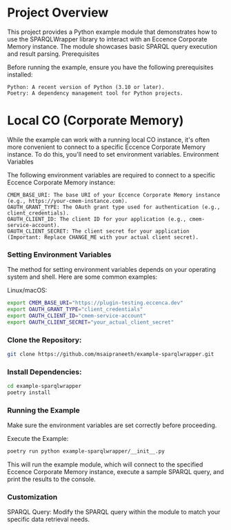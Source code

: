 # Project Overview

This project provides a Python example module that demonstrates how to use the SPARQLWrapper library to interact with an Eccence Corporate Memory instance. The module showcases basic SPARQL query execution and result parsing.
Prerequisites

Before running the example, ensure you have the following prerequisites installed:

    Python: A recent version of Python (3.10 or later).
    Poetry: A dependency management tool for Python projects.

# Local CO (Corporate Memory)

While the example can work with a running local CO instance, it's often more convenient to connect to a specific Eccence Corporate Memory instance. To do this, you'll need to set environment variables.
Environment Variables

The following environment variables are required to connect to a specific Eccence Corporate Memory instance:

    CMEM_BASE_URI: The base URI of your Eccence Corporate Memory instance (e.g., https://your-cmem-instance.com).
    OAUTH_GRANT_TYPE: The OAuth grant type used for authentication (e.g., client_credentials).
    OAUTH_CLIENT_ID: The client ID for your application (e.g., cmem-service-account).
    OAUTH_CLIENT_SECRET: The client secret for your application (Important: Replace CHANGE_ME with your actual client secret).

### Setting Environment Variables

The method for setting environment variables depends on your operating system and shell. Here are some common examples:

Linux/macOS:
```Bash
export CMEM_BASE_URI="https://plugin-testing.eccenca.dev"
export OAUTH_GRANT_TYPE="client_credentials"
export OAUTH_CLIENT_ID="cmem-service-account"
export OAUTH_CLIENT_SECRET="your_actual_client_secret"
```

### Clone the Repository:
```Bash
git clone https://github.com/msaipraneeth/example-sparqlwrapper.git
```

### Install Dependencies:


```bash
cd example-sparqlwrapper
poetry install
```
### Running the Example

Make sure the environment variables are set correctly before proceeding.

Execute the Example:
```bash
poetry run python example-sparqlwrapper/__init__.py
```
This will run the example module, which will connect to the specified Eccence Corporate Memory instance, execute a sample SPARQL query, and print the results to the console.

### Customization
SPARQL Query: Modify the SPARQL query within the module to match your specific data retrieval needs.